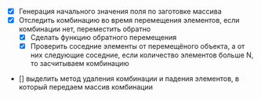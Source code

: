 - [x] Генерация начального значения поля по заготовке массива
- [x] Отследить комбинацию во время перемещения элементов, если комбинации нет, переместить обратно
    - [x] Сделать функцию обратного перемещения
    - [x] Проверить соседние элементы от перемещёного объекта, а от них следующие соседние, если количество элементов больше N, то засчитываем комбинацию
- [] выделить метод удаления комбинации и падения элементов, в который передаем массив комбинации
